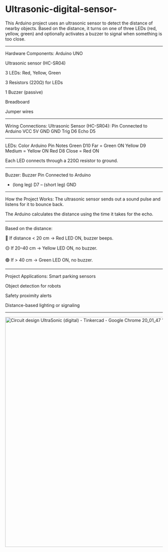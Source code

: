 # Ultrasonic-digital-sensor-
This Arduino project uses an ultrasonic sensor to detect the distance of nearby objects. Based on the distance, it turns on one of three LEDs (red, yellow, green) and optionally activates a buzzer to signal when something is too close.
_________________________________________________________________________
 Hardware Components:
Arduino UNO

Ultrasonic sensor (HC-SR04)

3 LEDs: Red, Yellow, Green

3 Resistors (220Ω) for LEDs

1 Buzzer (passive)

Breadboard

Jumper wires
____________________________________________________________________________
 Wiring Connections:
 Ultrasonic Sensor (HC-SR04):
Pin	Connected to Arduino
VCC	5V
GND	GND
Trig	D6
Echo	D5
_____________________________________________________________________________
 LEDs:
Color	Arduino Pin	Notes
Green	D10	Far = Green ON
Yellow	D9	Medium = Yellow ON
Red	D8	Close = Red ON

Each LED connects through a 220Ω resistor to ground.
______________________________________________________________________________
 Buzzer:
Buzzer Pin	Connected to Arduino
+ (long leg)	D7
– (short leg)	GND
_______________________________________________________________________________
 How the Project Works:
The ultrasonic sensor sends out a sound pulse and listens for it to bounce back.

The Arduino calculates the distance using the time it takes for the echo.
_______________________________________________________________________________
Based on the distance:

🔴 If distance < 20 cm → Red LED ON, buzzer beeps.

🟡 If 20–40 cm → Yellow LED ON, no buzzer.

🟢 If > 40 cm → Green LED ON, no buzzer.
_______________________________________________________________________________
Project Applications:
Smart parking sensors

Object detection for robots

Safety proximity alerts

Distance-based lighting or signaling
_________________________________________________________________________________

<img width="1265" height="736" alt="‪Circuit design UltraSonic (digital) - Tinkercad - Google Chrome‬ 20_01_47 10_37_12 م" src="https://github.com/user-attachments/assets/ea70f1e3-b4ba-4d52-9f46-1591d664a570" />



